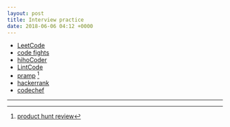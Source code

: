 ```yaml
---
layout: post
title: Interview practice
date: 2018-06-06 04:12 +0000
---
```


* [LeetCode](https://leetcode.com/)
* [code fights](https://codefights.com)
* [hihoCoder](https://hihocoder.com/)
* [LintCode](https://www.lintcode.com/)
* [pramp](https://www.pramp.com/#/) [^1]
* [hackerrank](https://www.hackerrank.com/)
* [codechef](https://www.codechef.com/)

[^1]: [product hunt review](https://www.producthunt.com/alternatives/pramp)


---